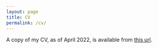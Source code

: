 ```yaml
---
layout: page
title: CV
permalink: /cv/
---
```


A copy of my CV, as of April 2022, is available from [this url](https://drive.google.com/file/d/1T1q_GaYqmEZOjgTSxsiYd9MDHG5d1dFG/view?usp=sharing).